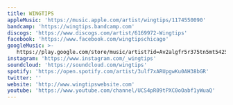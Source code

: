 ```yaml
---
title: WINGTIPS
appleMusic: 'https://music.apple.com/artist/wingtips/1174550090'
bandcamp: 'https://wingtips.bandcamp.com'
discogs: 'https://www.discogs.com/artist/6169972-Wingtips'
facebook: 'https://www.facebook.com/wingtipschicago'
googleMusic: >-
   https://play.google.com/store/music/artist?id=Av2algfr5r375tn5mt5425tclue
instagram: 'https://www.instagram.com/_wingtips'
soundcloud: 'https://soundcloud.com/wingtips'
spotify: 'https://open.spotify.com/artist/3ulf7xARUpgwKu0AH38bGR'
twitter: ''
website: 'http://www.wingtipswebsite.com'
youtube: 'https://www.youtube.com/channel/UCS4pR09tPXC0oOabf1yWuaQ'
---
```

